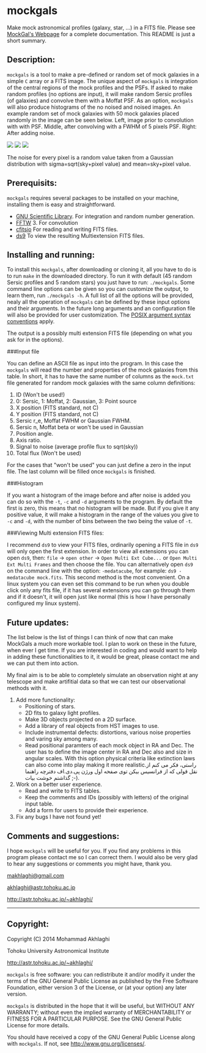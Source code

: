 mockgals
=========

Make mock astronomical profiles (galaxy, star, ...) in a FITS file.
Please see [MockGal's Webpage](http://astr.tohoku.ac.jp/~akhlaghi/mockgals)
for a complete documentation. This README is just a short summary.

Description:
------------

`mockgals` is a tool to make a pre-defined or random set of mock
galaxies in a simple `C` array or a FITS image.  The unique aspect of
`mockgals` is integration of the central regions of the mock profiles
and the PSFs.  If asked to make random profiles (no options are
input), it will make random Sersic profiles (of galaxies) and convolve
them with a Moffat PSF. As an option, `mockgals` will also produce
histograms of the no noised and noised images.  An example random set
of mock galaxies with 50 mock galaxies placed randomly in the image
can be seen below. Left, image prior to convolution with with PSF.
Middle, after convolving with a FWHM of 5 pixels PSF. Right: After
adding noise.

<img src="https://raw.github.com/makhlaghi/mockgals/master/doc/mockgals-figures/s1_noconv.jpg" />
<img src="https://raw.github.com/makhlaghi/mockgals/master/doc/mockgals-figures/s1_conv.jpg" />
<img src="https://raw.github.com/makhlaghi/mockgals/master/doc/mockgals-figures/s1_noised.jpg" />
    
The noise for every pixel is a random value taken from a Gaussian
distribution with sigma=sqrt(sky+pixel value) and mean=sky+pixel value.


Prerequisits:
------------
`mockgals` requires several packages to be installed on your
machine, installing them is easy and straightforward. 

- [GNU Scientific Library](http://www.gnu.org/software/gsl/).
  For integration and random number generation.
- [FFTW](http://www.fftw.org/) 3.
  For convolution
- [cfitsio](http://heasarc.nasa.gov/fitsio/fitsio.html)
  For reading and writing FITS files.
- [ds9](http://ds9.si.edu/site/Home.html)
  To view the resulting Multiextension FITS files.

Installing and running:
------------

To install this `mockgals`, after downloading or cloning it, all you
have to do is to run `make` in the downloaded directory.  To run it
with default (45 random Sersic profiles and 5 random stars) you just
have to run: `./mockgals`. Some command line options can be given so
you can customize the output, to learn them, run `./mockgals -h`.  A
full list of all the options will be provided, nealy all the operation
of `mockgals` can be defined by these input options and their
arguments. In the future long arguments and an configuration file will
also be provided for user customization. The [POSIX argument syntax 
conventions](http://www.gnu.org/software/libc/manual/html_node/Argument-Syntax.html#Argument-Syntax) apply.

The output is a possibly multi extension FITS file (depending on what
you ask for in the options).


###Input file

You can define an ASCII file as input into the program.  In this case
the `mockgals` will read the number and properties of the mock
galaxies from this table. In short, it has to have the same number of
columns as the `mock.txt` file generated for random mock galaxies with
the same column definitions:

1. ID (Won't be used!)
2. 0: Sersic, 1: Moffat, 2: Gaussian, 3: Point source
3. X position (FITS standard, not C)
4. Y position (FITS standard, not C)
5. Sersic r_e, Moffat FWHM or Gaussian FWHM.
6. Sersic n, Moffat beta or won't be used in Gaussian 
7. Position angle.
8. Axis ratio.
9. Signal to noise (average profile flux to sqrt(sky))
10. Total flux (Won't be used)

For the cases that "won't be used" you can just define a zero in the
input file. The last column will be filled once `mockgals` is finished.

###Histogram

If you want a histogram of the image before and after noise is added
you can do so with the `-t`, `-c` and `-d` arguments to the
program. By default the first is zero, this means that no histogram
will be made. But if you give it any positive value, it will make a
histogram in the range of the values you give to `-c` and `-d`, with
the number of bins between the two being the value of `-t`.

###Viewing Multi extension FITS files:

I recommend `ds9` to view your FITS files, ordinarily opening a FITS
file in `ds9` will only open the first extension.  In order to view
all extensions you can open `ds9`, then: `file` -> `open other` ->
`Open Multi Ext Cube...` or `Open Multi Ext Multi Frames` and then
choose the file.  You can alternatively open `ds9` on the command line
with the option: `-medatacube`, for example: `ds9 -medatacube
mock.fits`.  This second method is the most convenient. On a linux
system you can even set this command to be run when you double click
only any fits file, if it has several extensions you can go through them
and if it doesn't, it will open just like normal (this is how I have 
personally configured my linux system).

Future updates:
------------

The list below is the list of things I can think of now that can make
MockGals a much more workable tool. I plan to work on these in the
future, when ever I get time. If you are interested in coding and would
want to help in adding these functionalities to it, it would be great,
please contact me and we can put them into action.

My final aim is to be able to completely simulate an observation night
at any telescope and make artifitial data so that we can test our
observational methods with it.

1. Add more functionality:
   - Positioning of stars.
   - 2D fits to galaxy light profiles.
   - Make 3D objects projected on a 2D surface.
   - Add a library of real objects from HST images to use.
   - Include instrumental defects: distortions, 
     various noise properties and varing sky among many.
   - Read positional paramters of each mock object in RA 
     and Dec. The user has to define the image center in RA 
     and Dec also and size in angular scales. With this 
     option physical criteria like extinction laws can also 
     come into play making it more realistic.راستی، فکر می کنم از نقل قولی که از فرانسیس بیکن توی صفحه اول ورژن پی.دی.اف دفترچه راهنما گذاشتم خوشت بیات ;-).
2. Work on a better user experience.
   - Read and write to FITS tables.
   - Keep the comments and IDs (possibly with letters) of the 
     original input table.
   - Add a form for users to provide their experience.
3. Fix any bugs I have not found yet!

Comments and suggestions:
----------------------------------------

I hope `mockgals` will be useful for you. If you find any problems in
this program please contact me so I can correct them. I would also be
very glad to hear any suggestions or comments you might have, thank
you.

makhlaghi@gmail.com 

akhlaghi@astr.tohoku.ac.jp

http://astr.tohoku.ac.jp/~akhlaghi/

----------------------------------------
Copyright:
----------------------------------------
Copyright (C) 2014 Mohammad Akhlaghi

Tohoku University Astronomical Institute

http://astr.tohoku.ac.jp/~akhlaghi/

`mockgals` is free software: you can redistribute it and/or modify
it under the terms of the GNU General Public License as published by
the Free Software Foundation, either version 3 of the License, or
(at your option) any later version.

`mockgals` is distributed in the hope that it will be useful,
but WITHOUT ANY WARRANTY; without even the implied warranty of
MERCHANTABILITY or FITNESS FOR A PARTICULAR PURPOSE.  See the
GNU General Public License for more details.

You should have received a copy of the GNU General Public License
along with `mockgals`.  If not, see <http://www.gnu.org/licenses/>.
